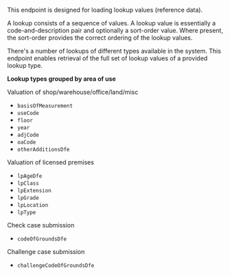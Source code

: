 <p>This endpoint is designed for loading lookup values (reference data).</p>

<p>A lookup consists of a sequence of values. 
A lookup value is essentially a code-and-description pair and optionally a sort-order value. 
Where present, the sort-order provides the correct ordering of the lookup values.</p>
<p>There's a number of lookups of different types available in the system. 
This endpoint enables retrieval of the full set of lookup values of a provided lookup type.</p>

<strong>Lookup types grouped by area of use</strong>

Valuation of shop/warehouse/office/land/misc

 - `basisOfMeasurement`
 - `useCode`
 - `floor`
 - `year`
 - `adjCode`
 - `oaCode`
 - `otherAdditionsDfe`

Valuation of licensed premises

 - `lpAgeDfe`
 - `lpClass`
 - `lpExtension`
 - `lpGrade`
 - `lpLocation`
 - `lpType`


Check case submission

 - `codeOfGroundsDfe`

Challenge case submission

 - `challengeCodeOfGroundsDfe`
